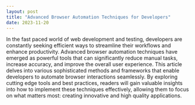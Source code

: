 ```yaml
---
layout: post
title: "Advanced Browser Automation Techniques for Developers"
date: 2023-11-20
---
```


In the fast paced world of web development and testing, developers are constantly seeking efficient ways to streamline their workflows and enhance productivity. Advanced browser automation techniques have emerged as powerful tools that can significantly reduce manual tasks, increase accuracy, and improve the overall user experience. This article delves into various sophisticated methods and frameworks that enable developers to automate browser interactions seamlessly. By exploring cutting edge tools and best practices, readers will gain valuable insights into how to implement these techniques effectively, allowing them to focus on what matters most: creating innovative and high quality applications.
